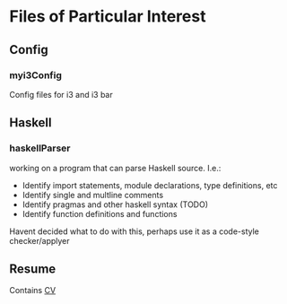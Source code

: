 # Files of Particular Interest

## Config

### myi3Config

Config files for i3 and i3 bar

## Haskell

### haskellParser

working on a program that can parse Haskell source. I.e.:

  + Identify import statements, module declarations, type definitions, etc
  + Identify single and multline comments
  + Identify pragmas and other haskell syntax (TODO)
  + Identify function definitions and functions

Havent decided what to do with this, perhaps use it as a code-style checker/applyer

## Resume

Contains [CV](./Resume/CV.pdf)
